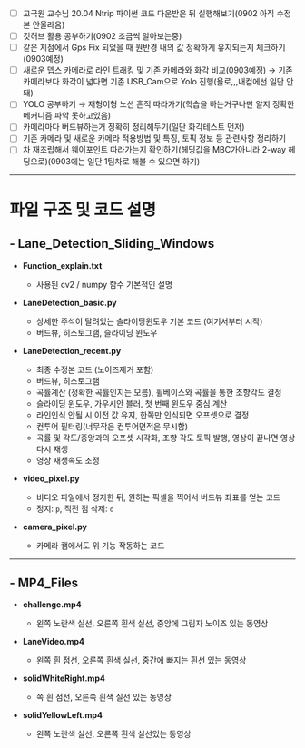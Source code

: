- [ ]  고국원 교수님 20.04 Ntrip 파이썬 코드 다운받은 뒤 실행해보기(0902 아직 수정본 안올라옴)
- [ ]  깃허브 활용 공부하기(0902 조금씩 알아보는중)
- [ ]  같은 지점에서 Gps Fix 되었을 때 원반경 내의 값 정확하게 유지되는지 체크하기(0903예정)
- [ ]  새로운 뎁스 카메라로 라인 트래킹 및 기존 카메라와 화각 비교(0903예정)
→ 기존 카메라보다 화각이 넓다면 기존 USB_Cam으로 Yolo 진행(욜로,,,내컴에선 일단 안돼)
- [ ]  YOLO 공부하기 → 재형이형 노션 흔적 따라가기(학습을 하는거구나만 알지 정확한 메커니즘 파악 못하고있음)
- [ ]  카메라마다 버드뷰하는거 정확히 정리해두기(일단 화각테스트 먼저)
- [ ]  기존 카메라 및 새로운 카메라 적용방법 및 특징, 토픽 정보 등 관련사항 정리하기
- [ ]  차 재조립해서 웨이포인트 따라가는지 확인하기(헤딩값을 MBC가아니라 2-way 헤딩으로)(0903에는 일단 1팀차로 해볼 수 있으면 하기)
---
# 파일 구조 및 코드 설명

## - Lane_Detection_Sliding_Windows
- **Function_explain.txt**
  - 사용된 cv2 / numpy 함수 기본적인 설명 

- **LaneDetection_basic.py**
  - 상세한 주석이 달려있는 슬라이딩윈도우 기본 코드 (여기서부터 시작)
  - 버드뷰, 히스토그램, 슬라이딩 윈도우

- **LaneDetection_recent.py**
  - 최종 수정본 코드 (노이즈제거 포함)
  - 버드뷰, 히스토그램
  - 곡률계산 (정확한 곡률인지는 모름), 휠베이스와 곡률을 통한 조향각도 결정
  - 슬라이딩 윈도우, 가우시안 블러, 첫 번째 윈도우 중심 계산
  - 라인인식 안될 시 이전 값 유지, 한쪽만 인식되면 오프셋으로 결정
  - 컨투어 필터링(너무작은 컨투어면적은 무시함)
  - 곡률 및 각도/중앙과의 오프셋 시각화, 조향 각도 토픽 발행, 영상이 끝나면 영상 다시 재생
  - 영상 재생속도 조정

- **video_pixel.py**
  - 비디오 파일에서 정지한 뒤, 원하는 픽셀을 찍어서 버드뷰 좌표를 얻는 코드
  - 정지: `p`, 직전 점 삭제: `d`

- **camera_pixel.py**
  - 카메라 캠에서도 위 기능 작동하는 코드
---
## - MP4_Files
- **challenge.mp4**
  - 왼쪽 노란색 실선, 오른쪽 흰색 실선, 중앙에 그림자 노이즈 있는 동영상

- **LaneVideo.mp4**
  - 왼쪽 흰 점선, 오른쪽 흰색 실선, 중간에 빠지는 흰선 있는 동영상

- **solidWhiteRight.mp4**
  - 쪽 흰 점선, 오른쪽 흰색 실선 있는 동영상 
 
- **solidYellowLeft.mp4**
  - 왼쪽 노란색 실선, 오른쪽 흰색 실선있는 동영상

